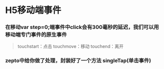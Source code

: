 # H5移动端事件

### 在移动var step=0;端事件中click会有300毫秒的延迟，我们可以用移动端专门事件的原生事件

>touchstart：点击
>touchmove：移动
>touchend：离开
### zepto中给你做了处理，封装好了一个方法 singleTap(单击事件)
